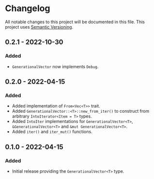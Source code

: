 # Changelog

All notable changes to this project will be documented in this file.
This project uses [Semantic Versioning](https://semver.org/spec/v2.0.0.html).

## 0.2.1 - 2022-10-30

### Added

- `GenerationalVector` now implements `Debug`.

## 0.2.0 - 2022-04-15

### Added

- Added implementation of `From<Vec<T>>` trait.
- Added `GenerationalVector::<T>::new_from_iter()` to construct from
  arbitrary `IntoIterator<Item = T>` types.
- Added `IntoIter` implementations for `GenerationalVector<T>`, `&GenerationalVector<T>` and `&mut GenerationalVector<T>`.
- Added `iter()` and `iter_mut()` functions.

## 0.1.0 - 2022-04-15

### Added

- Initial release providing the `GenerationalVector<T>` type.
